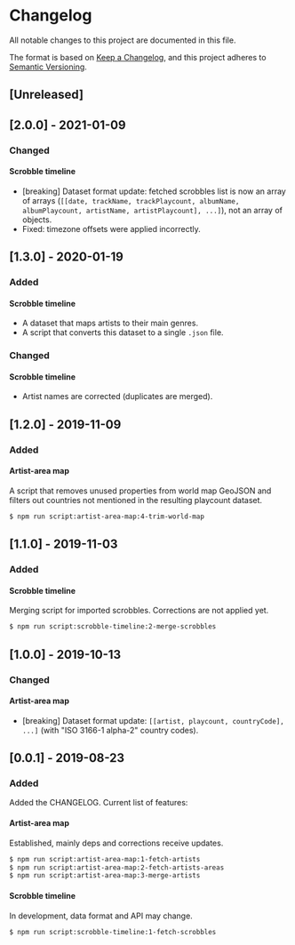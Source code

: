 # Changelog

All notable changes to this project are documented in this file.

The format is based on [Keep a Changelog](https://keepachangelog.com/en/1.0.0/),
and this project adheres to [Semantic Versioning](https://semver.org/spec/v2.0.0.html).

## [Unreleased]

## [2.0.0] - 2021-01-09
### Changed
#### Scrobble timeline
* [breaking] Dataset format update: fetched scrobbles list is now an array of arrays (`[[date, trackName, trackPlaycount, albumName, albumPlaycount, artistName, artistPlaycount], ...]`), not an array of objects.
* Fixed: timezone offsets were applied incorrectly.

## [1.3.0] - 2020-01-19
### Added
#### Scrobble timeline
* A dataset that maps artists to their main genres.
* A script that converts this dataset to a single `.json` file.

### Changed
#### Scrobble timeline
* Artist names are corrected (duplicates are merged).

## [1.2.0] - 2019-11-09
### Added
#### Artist-area map
A script that removes unused properties from world map GeoJSON and filters out countries not mentioned in the resulting playcount dataset.
```bash
$ npm run script:artist-area-map:4-trim-world-map
```

## [1.1.0] - 2019-11-03
### Added
#### Scrobble timeline
Merging script for imported scrobbles. Corrections are not applied yet.
```bash
$ npm run script:scrobble-timeline:2-merge-scrobbles
```

## [1.0.0] - 2019-10-13
### Changed
#### Artist-area map
* [breaking] Dataset format update: `[[artist, playcount, countryCode], ...]` (with "ISO 3166-1 alpha-2" country codes).

## [0.0.1] - 2019-08-23
### Added
Added the CHANGELOG.
Current list of features:

#### Artist-area map
Established, mainly deps and corrections receive updates.
```bash
$ npm run script:artist-area-map:1-fetch-artists
$ npm run script:artist-area-map:2-fetch-artists-areas
$ npm run script:artist-area-map:3-merge-artists
```

#### Scrobble timeline
In development, data format and API may change.
```bash
$ npm run script:scrobble-timeline:1-fetch-scrobbles
```
